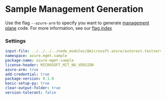 # Sample Management Generation

Use the flag `--azure-arm` to specify you want to generate [management plane][mgmt] code. For more information, see our [flag index][flag_index]

### Settings

``` yaml
input-file: ../../../../node_modules/@microsoft.azure/autorest.testserver/swagger/head.json
namespace: azure.mgmt.sample
package-name: azure-mgmt-sample
license-header: MICROSOFT_MIT_NO_VERSION
azure-arm: true
add-credential: true
package-version: 0.1.0
basic-setup-py: true
clear-output-folder: true
version-tolerant: false
```

<!-- LINKS -->
[mgmt]: https://docs.microsoft.com/azure/azure-resource-manager/management/control-plane-and-data-plane#control-plane
[flag_index]: https://github.com/Azure/autorest/tree/master/docs/generate/flags.md